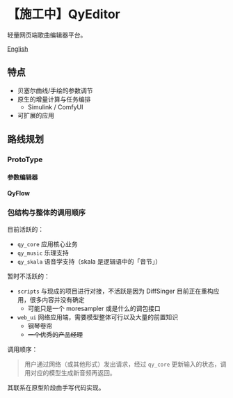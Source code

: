 # 【施工中】QyEditor

轻量网页端歌曲编辑器平台。

[English](README.en.md)

## 特点

* 贝塞尔曲线/手绘的参数调节
* 原生的增量计算与任务编排
  * Simulink / ComfyUI
* 可扩展的应用

## 路线规划

### ProtoType

#### 参数编辑器

#### QyFlow

### 包结构与整体的调用顺序

目前活跃的：

- `qy_core` 应用核心业务
- `qy_music` 乐理支持
- `qy_skala` 语音学支持（skala 是逻辑语中的「音节」）

暂时不活跃的：

- `scripts` 与现成的项目进行对接，不活跃是因为 DiffSinger 目前正在重构应用，很多内容并没有确定
  - 可能只是一个 moresampler 或是什么的调包接口
- `web_ui` 网络应用端，需要模型整体可行以及大量的前置知识
  - 钢琴卷帘
  - ~~一个优秀的产品经理~~

调用顺序：

> 用户通过网络（或其他形式）发出请求，经过 `qy_core` 更新输入的状态，调用对应的模型生成新音频再返回。

其联系在原型阶段由手写代码实现。
